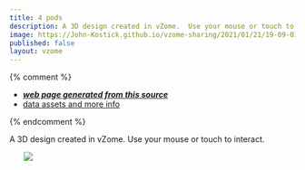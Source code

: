 ```yaml
---
title: 4 pods
description: A 3D design created in vZome.  Use your mouse or touch to interact.
image: https://John-Kostick.github.io/vzome-sharing/2021/01/21/19-09-01-4-pods/4-pods.png
published: false
layout: vzome
---
```


{% comment %}
 - [***web page generated from this source***](<https://John-Kostick.github.io/vzome-sharing/2021/01/21/4-pods-19-09-01.html>)
 - [data assets and more info](<https://github.com/John-Kostick/vzome-sharing/tree/main/2021/01/21/19-09-01-4-pods/>)
 
{% endcomment %}

A 3D design created in vZome.  Use your mouse or touch to interact.

<vzome-viewer style="width: 87%; height: 60vh; margin: 5%"
       src="https://John-Kostick.github.io/vzome-sharing/2021/01/21/19-09-01-4-pods/4-pods.vZome" >
  <img src="https://John-Kostick.github.io/vzome-sharing/2021/01/21/19-09-01-4-pods/4-pods.png" />
</vzome-viewer>